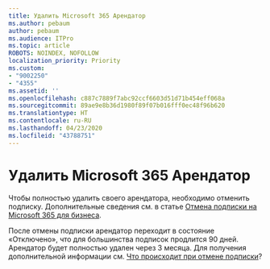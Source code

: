 ```yaml
---
title: Удалить Microsoft 365 Арендатор
ms.author: pebaum
author: pebaum
ms.audience: ITPro
ms.topic: article
ROBOTS: NOINDEX, NOFOLLOW
localization_priority: Priority
ms.custom:
- "9002250"
- "4355"
ms.assetid: ''
ms.openlocfilehash: c887c7889f7abc92ccf6603d51d71b454eff068a
ms.sourcegitcommit: 89ae9e8b36d1980f89f07b016fff0ec48f96b620
ms.translationtype: HT
ms.contentlocale: ru-RU
ms.lasthandoff: 04/23/2020
ms.locfileid: "43788751"
---
```

# <a name="delete-microsoft-365-tenant"></a>Удалить Microsoft 365 Арендатор

Чтобы полностью удалить своего арендатора, необходимо отменить подписку. Дополнительные сведения см. в статье [Отмена подписки на Microsoft 365 для бизнеса](https://docs.microsoft.com/microsoft-365/commerce/subscriptions/cancel-your-subscription?view=o365-worldwide). 
 
После отмены подписки арендатор переходит в состояние «Отключено», что для большинства подписок продлится 90 дней. Арендатор будет полностью удален через 3 месяца. Для получения дополнительной информации см. [Что происходит при отмене подписки](https://docs.microsoft.com/microsoft-365/commerce/subscriptions/cancel-your-subscription?view=o365-worldwide#what-happens-when-you-cancel-a-subscription)?
